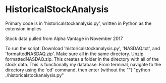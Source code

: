 # HistoricalStockAnalysis

Primary code is in 'historicalstockanalysis.py', written in Python as the extension implies

Stock data pulled from Alpha Vantage in November 2017

To run the script:
Download 'historicalstockanalysis.py', 'NASDAQ.txt', and 'formattedNASDAQ.zip'. 
Make sure all in the same directory. 
Unzip formattedNASDAQ.zip. This creates a folder in the directory with all of the stock data. This is functionally my database.
From terminal, navigate to the directory using the 'cd' command, then enter (without the "") "python ./historicalstockanalysis.py"
